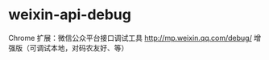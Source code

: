 weixin-api-debug
================

Chrome 扩展：微信公众平台接口调试工具 http://mp.weixin.qq.com/debug/ 增强版（可调试本地，对码农友好、等）
